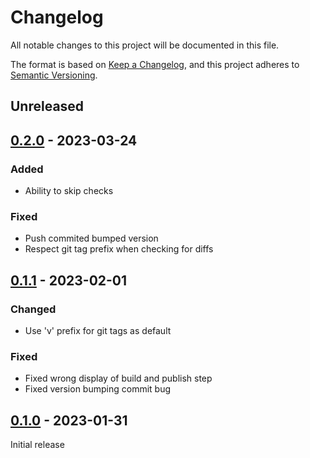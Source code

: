 # Changelog

All notable changes to this project will be documented in this file.

The format is based on [Keep a Changelog](https://keepachangelog.com/en/1.0.0/),
and this project adheres to [Semantic Versioning](https://semver.org/spec/v2.0.0.html).

## Unreleased

## [0.2.0] - 2023-03-24

### Added

- Ability to skip checks

### Fixed

- Push commited bumped version
- Respect git tag prefix when checking for diffs

## [0.1.1] - 2023-02-01

### Changed

- Use 'v' prefix for git tags as default

### Fixed

- Fixed wrong display of build and publish step
- Fixed version bumping commit bug

## [0.1.0] - 2023-01-31

Initial release

[0.2.0]: https://github.com/dobraczka/recite/releases/tag/v0.2.0
[0.1.1]: https://github.com/dobraczka/recite/releases/tag/v0.1.1
[0.1.0]: https://github.com/dobraczka/recite/releases/tag/v0.1.0
